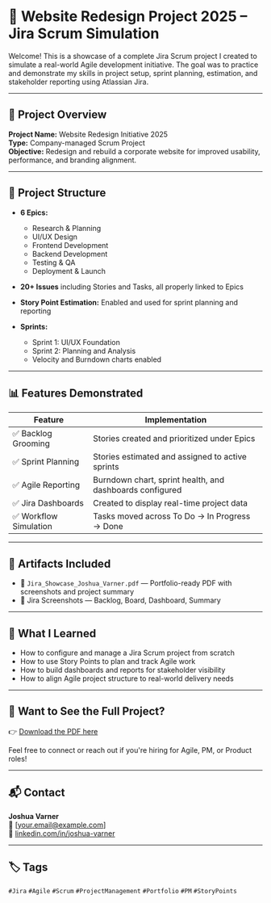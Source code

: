# 🧠 Website Redesign Project 2025 – Jira Scrum Simulation

Welcome! This is a showcase of a complete Jira Scrum project I created to simulate a real-world Agile development initiative. The goal was to practice and demonstrate my skills in project setup, sprint planning, estimation, and stakeholder reporting using Atlassian Jira.

---

## 🚀 Project Overview

**Project Name:** Website Redesign Initiative 2025  
**Type:** Company-managed Scrum Project  
**Objective:** Redesign and rebuild a corporate website for improved usability, performance, and branding alignment.

---

## 🧱 Project Structure

- **6 Epics:**
  - Research & Planning
  - UI/UX Design
  - Frontend Development
  - Backend Development
  - Testing & QA
  - Deployment & Launch

- **20+ Issues** including Stories and Tasks, all properly linked to Epics

- **Story Point Estimation:** Enabled and used for sprint planning and reporting

- **Sprints:**
  - Sprint 1: UI/UX Foundation
  - Sprint 2: Planning and Analysis
  - Velocity and Burndown charts enabled

---

## 📊 Features Demonstrated

| Feature | Implementation |
|--------|----------------|
| ✅ Backlog Grooming | Stories created and prioritized under Epics |
| ✅ Sprint Planning | Stories estimated and assigned to active sprints |
| ✅ Agile Reporting | Burndown chart, sprint health, and dashboards configured |
| ✅ Jira Dashboards | Created to display real-time project data |
| ✅ Workflow Simulation | Tasks moved across To Do → In Progress → Done |

---

## 📁 Artifacts Included

- 📄 `Jira_Showcase_Joshua_Varner.pdf` — Portfolio-ready PDF with screenshots and project summary
- 📸 Jira Screenshots — Backlog, Board, Dashboard, Summary

---

## 🧠 What I Learned

- How to configure and manage a Jira Scrum project from scratch  
- How to use Story Points to plan and track Agile work  
- How to build dashboards and reports for stakeholder visibility  
- How to align Agile project structure to real-world delivery needs

---

## 📎 Want to See the Full Project?

👉 [Download the PDF here](./Jira_Showcase_Joshua_Varner.pdf)

Feel free to connect or reach out if you're hiring for Agile, PM, or Product roles!

---

## 📬 Contact

**Joshua Varner**  
📧 [your.email@example.com]  
🔗 [linkedin.com/in/joshua-varner](https://linkedin.com/in/joshuawvarner)

---

## 🏷️ Tags

`#Jira` `#Agile` `#Scrum` `#ProjectManagement` `#Portfolio` `#PM` `#StoryPoints`
